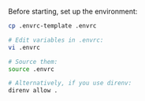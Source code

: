 Before starting, set up the environment:
```sh
cp .envrc-template .envrc

# Edit variables in .envrc:
vi .envrc

# Source them:
source .envrc

# Alternatively, if you use direnv:
direnv allow .
```
